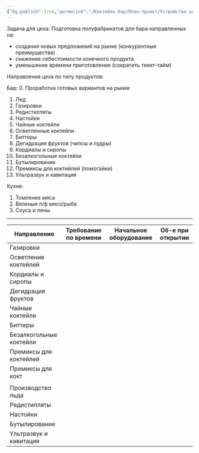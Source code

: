 ```yaml
---
{"dg-publish":true,"permalink":"/Коктейль-бар/План-проект/Устройство цеха/"}
---
```


Задача для цеха: 
Подготовка полуфабрикатов для бара направленных на: 
- создания новых предложений на рынке (конкурентные преимущества) 
- снижение себестоимости конечного продукта
- уменьшение времени приготовления (сократить тикет-тайм)

Направления цеха по типу продуктов: 

Бар: 
0. Проработка готовых вариантов на рынке
1. Лед 
2. Газировки  
3. Редистилляты 
4. Настойки
5. Чайные коктейли
6. Осветленные коктейли 
7. Биттеры 
9. Дегидрация фруктов (чипсы и пудры)
10. Кордиалы и сиропы 
11. Безалкогольные коктейли 
12. Бутылирование 
13. Премиксы для коктейлей (помогайки)
14. Ультразвук и кавитация 

Кухня: 
1. Томление мяса 
2. Вяленые п/ф  мясо/рыба
3. Соуса и пены


****


| Направление             | Требование по времени | Начальное оборудование | Об-е при открытии |
| ----------------------- | --------------------- | ---------------------- | ----------------- |
| Газировки               |                       |                        |                   |
| Осветление коктейлей    |                       |                        |                   |
| Кордиалы и сиропы       |                       |                        |                   |
| Дегидрация фруктов      |                       |                        |                   |
| Чайные коктейли         |                       |                        |                   |
| Биттеры                 |                       |                        |                   |
| Безалкогольные коктейли |                       |                        |                   |
| Премиксы для коктейлей  |                       |                        |                   |
| Премиксы для кокт       |                       |                        |                   |
|                         |                       |                        |                   |
| Производство льда       |                       |                        |                   |
| Редистилляты            |                       |                        |                   |
| Настойки                |                       |                        |                   |
| Бутылирование           |                       |                        |                   |
| Ультразвук и кавитация  |                       |                        |                   |
